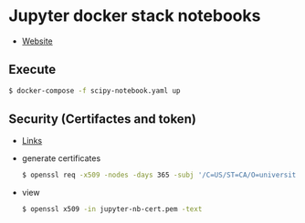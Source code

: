 # Jupyter docker stack notebooks

* [Website](https://jupyter-docker-stacks.readthedocs.io/en/latest/index.html)

## Execute

```bash
$ docker-compose -f scipy-notebook.yaml up
```

## Security (Certifactes and token)

* [Links](https://jupyter-notebook.readthedocs.io/en/stable/public_server.html)
* generate certificates

    ```bash
    $ openssl req -x509 -nodes -days 365 -subj '/C=US/ST=CA/O=university/CN=Jupyter Notebook' -newkey rsa:2048 -keyout jupyter-nb-key.key -out jupyter-nb-cert.pem
    ```

* view

    ```bash
    $ openssl x509 -in jupyter-nb-cert.pem -text
    ```

